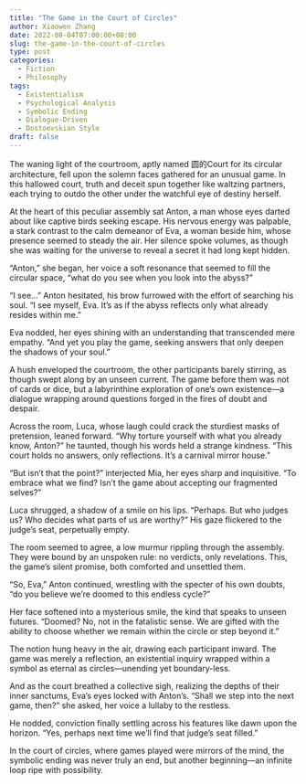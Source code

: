 ```yaml
---
title: "The Game in the Court of Circles"
author: Xiaowen Zhang
date: 2022-08-04T07:00:00+08:00
slug: the-game-in-the-court-of-circles
type: post
categories:
  - Fiction
  - Philosophy
tags:
  - Existentialism
  - Psychological Analysis
  - Symbolic Ending
  - Dialogue-Driven
  - Dostoevskian Style
draft: false
---
```


The waning light of the courtroom, aptly named 圆的Court for its circular architecture, fell upon the solemn faces gathered for an unusual game. In this hallowed court, truth and deceit spun together like waltzing partners, each trying to outdo the other under the watchful eye of destiny herself.

At the heart of this peculiar assembly sat Anton, a man whose eyes darted about like captive birds seeking escape. His nervous energy was palpable, a stark contrast to the calm demeanor of Eva, a woman beside him, whose presence seemed to steady the air. Her silence spoke volumes, as though she was waiting for the universe to reveal a secret it had long kept hidden.

“Anton,” she began, her voice a soft resonance that seemed to fill the circular space, “what do you see when you look into the abyss?”

“I see…” Anton hesitated, his brow furrowed with the effort of searching his soul. “I see myself, Eva. It’s as if the abyss reflects only what already resides within me.”

Eva nodded, her eyes shining with an understanding that transcended mere empathy. “And yet you play the game, seeking answers that only deepen the shadows of your soul.”

A hush enveloped the courtroom, the other participants barely stirring, as though swept along by an unseen current. The game before them was not of cards or dice, but a labyrinthine exploration of one’s own existence—a dialogue wrapping around questions forged in the fires of doubt and despair.

Across the room, Luca, whose laugh could crack the sturdiest masks of pretension, leaned forward. “Why torture yourself with what you already know, Anton?” he taunted, though his words held a strange kindness. “This court holds no answers, only reflections. It’s a carnival mirror house.”

“But isn’t that the point?” interjected Mia, her eyes sharp and inquisitive. “To embrace what we find? Isn’t the game about accepting our fragmented selves?”

Luca shrugged, a shadow of a smile on his lips. “Perhaps. But who judges us? Who decides what parts of us are worthy?” His gaze flickered to the judge’s seat, perpetually empty.

The room seemed to agree, a low murmur rippling through the assembly. They were bound by an unspoken rule: no verdicts, only revelations. This, the game’s silent promise, both comforted and unsettled them.

“So, Eva,” Anton continued, wrestling with the specter of his own doubts, “do you believe we’re doomed to this endless cycle?”

Her face softened into a mysterious smile, the kind that speaks to unseen futures. “Doomed? No, not in the fatalistic sense. We are gifted with the ability to choose whether we remain within the circle or step beyond it.”

The notion hung heavy in the air, drawing each participant inward. The game was merely a reflection, an existential inquiry wrapped within a symbol as eternal as circles—unending yet boundary-less.

And as the court breathed a collective sigh, realizing the depths of their inner sanctums, Eva’s eyes locked with Anton’s. “Shall we step into the next game, then?” she asked, her voice a lullaby to the restless.

He nodded, conviction finally settling across his features like dawn upon the horizon. “Yes, perhaps next time we’ll find that judge’s seat filled.”

In the court of circles, where games played were mirrors of the mind, the symbolic ending was never truly an end, but another beginning—an infinite loop ripe with possibility.
